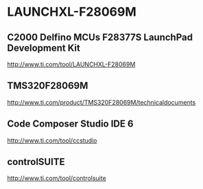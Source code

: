 # LAUNCHXL-F28069M

## C2000 Delfino MCUs F28377S LaunchPad Development Kit 
http://www.ti.com/tool/LAUNCHXL-F28069M

## TMS320F28069M
http://www.ti.com/product/TMS320F28069M/technicaldocuments

## Code Composer Studio IDE 6 
http://www.ti.com/tool/ccstudio

## controlSUITE 
http://www.ti.com/tool/controlsuite
